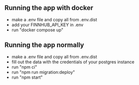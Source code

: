 ## Running the app with docker

-   make a .env file and copy all from .env.dist
-   add your FINNHUB_API_KEY in .env
-   run "docker compose up"

## Running the app normally

-   make a .env file and copy all from .env.dist
-   fill out the data with the credentials of your postgres instance
-   run "npm ci"
-   run "npm run migration:deploy"
-   run "npm start"
